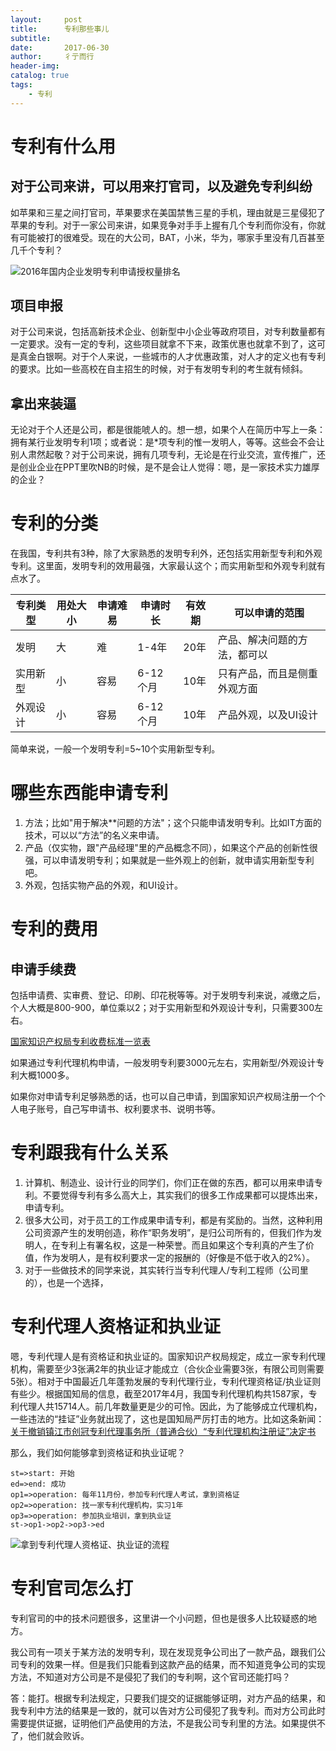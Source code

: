 ```yaml
---
layout:     post
title:      专利那些事儿
subtitle:   
date:       2017-06-30
author:     彳亍而行
header-img: 
catalog: true
tags:
    - 专利
---
```


# 专利有什么用

## 对于公司来讲，可以用来打官司，以及避免专利纠纷

如苹果和三星之间打官司，苹果要求在美国禁售三星的手机，理由就是三星侵犯了苹果的专利。对于一家公司来讲，如果竞争对手手上握有几个专利而你没有，你就有可能被打的很难受。现在的大公司，BAT，小米，华为，哪家手里没有几百甚至几千个专利？

![2016年国内企业发明专利申请授权量排名](https://raw.githubusercontent.com/lixing123/lixing123.github.io/master/img/patents-rankings.jpg)

## 项目申报

对于公司来说，包括高新技术企业、创新型中小企业等政府项目，对专利数量都有一定要求。没有一定的专利，这些项目就拿不下来，政策优惠也就拿不到了，这可是真金白银啊。对于个人来说，一些城市的人才优惠政策，对人才的定义也有专利的要求。比如一些高校在自主招生的时候，对于有发明专利的考生就有倾斜。

## 拿出来装逼

无论对于个人还是公司，都是很能唬人的。想一想，如果个人在简历中写上一条：拥有某行业发明专利1项；或者说：是*项专利的惟一发明人，等等。这些会不会让别人肃然起敬？对于公司来说，拥有几项专利，无论是在行业交流，宣传推广，还是创业企业在PPT里吹NB的时候，是不是会让人觉得：嗯，是一家技术实力雄厚的企业？

# 专利的分类

在我国，专利共有3种，除了大家熟悉的发明专利外，还包括实用新型专利和外观专利。这里面，发明专利的效用最强，大家最认这个；而实用新型和外观专利就有点水了。

| 专利类型 | 用处大小 | 申请难易 | 申请时长   | 有效期  | 可以申请的范围        |
| ---- | ---- | ---- | ------ | ---- | -------------- |
| 发明   | 大    | 难    | 1-4年   | 20年  | 产品、解决问题的方法，都可以 |
| 实用新型 | 小    | 容易   | 6-12个月 | 10年  | 只有产品，而且是侧重外观方面 |
| 外观设计 | 小    | 容易   | 6-12个月 | 10年  | 产品外观，以及UI设计    |

简单来说，一般一个发明专利=5~10个实用新型专利。

# 哪些东西能申请专利

1. 方法；比如"用于解决\*\*问题的方法"；这个只能申请发明专利。比如IT方面的技术，可以以“方法”的名义来申请。
2. 产品（仅实物，跟"产品经理"里的产品概念不同），如果这个产品的创新性很强，可以申请发明专利；如果就是一些外观上的创新，就申请实用新型专利吧。
3. 外观，包括实物产品的外观，和UI设计。

# 专利的费用

## 申请手续费

包括申请费、实审费、登记、印刷、印花税等等。对于发明专利来说，减缴之后，个人大概是800-900，单位乘以2；对于实用新型和外观设计专利，只需要300左右。

[国家知识产权局专利收费标准一览表](www.sipo.gov.cn/zhfwpt/zlsqzn/zlsqfy/zlsfbzylb.pdf)

如果通过专利代理机构申请，一般发明专利要3000元左右，实用新型/外观设计专利大概1000多。

如果你对申请专利足够熟悉的话，也可以自己申请，到国家知识产权局注册一个个人电子账号，自己写申请书、权利要求书、说明书等。

# 专利跟我有什么关系

1. 计算机、制造业、设计行业的同学们，你们正在做的东西，都可以用来申请专利。不要觉得专利有多么高大上，其实我们的很多工作成果都可以提炼出来，申请专利。
2. 很多大公司，对于员工的工作成果申请专利，都是有奖励的。当然，这种利用公司资源产生的发明创造，称作“职务发明”，是归公司所有的，但我们作为发明人，在专利上有署名权，这是一种荣誉。而且如果这个专利真的产生了价值，作为发明人，是有权利要求一定的报酬的（好像是不低于收入的2%）。
3. 对于一些做技术的同学来说，其实转行当专利代理人/专利工程师（公司里的），也是一个选择，

# 专利代理人资格证和执业证

嗯，专利代理人是有资格证和执业证的。国家知识产权局规定，成立一家专利代理机构，需要至少3张满2年的执业证才能成立（合伙企业需要3张，有限公司则需要5张）。相对于中国最近几年蓬勃发展的专利代理行业，专利代理资格证/执业证则有些少。根据国知局的信息，截至2017年4月，我国专利代理机构共1587家，专利代理人共15714人。前几年数量更是少的可怜。因此，为了能够成立代理机构，一些违法的“挂证”业务就出现了，这也是国知局严厉打击的地方。比如这条新闻：[关于撤销镇江市创冠专利代理事务所（普通合伙）“专利代理机构注册证”决定书](http://211.157.104.86:8080/ogic/view/govinfo!detail.jhtml?id=3375)

那么，我们如何能够拿到资格证和执业证呢？

```flow
st=>start: 开始
ed=>end: 成功
op1=>operation: 每年11月份，参加专利代理人考试，拿到资格证
op2=>operation: 找一家专利代理机构，实习1年
op3=>operation: 参加执业培训，拿到执业证
st->op1->op2->op3->ed
```





![拿到专利代理人资格证、执业证的流程](https://raw.githubusercontent.com/lixing123/lixing123.github.io/master/img/patents-flowchart.png)

# 专利官司怎么打

专利官司的中的技术问题很多，这里讲一个小问题，但也是很多人比较疑惑的地方。

我公司有一项关于某方法的发明专利，现在发现竞争公司出了一款产品，跟我们公司专利的效果一样。但是我们只能看到这款产品的结果，而不知道竞争公司的实现方法，不知道对方公司是不是侵犯了我们的专利啊，这个官司还能打吗？

答：能打。根据专利法规定，只要我们提交的证据能够证明，对方产品的结果，和我专利中方法的结果是一致的，就可以告对方公司侵犯了我专利。而对方公司此时需要提供证据，证明他们产品使用的方法，不是我公司专利里的方法。如果提供不了，他们就会败诉。